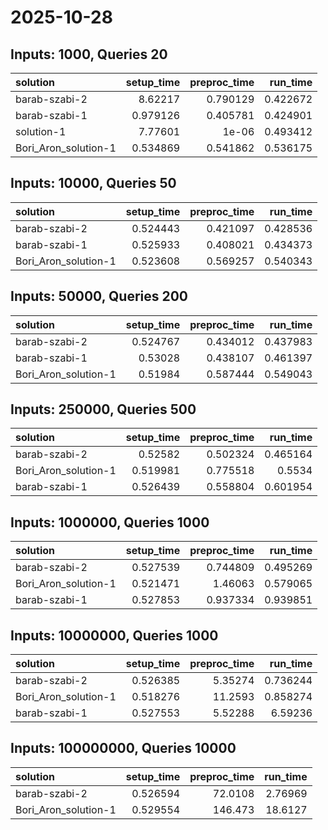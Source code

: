 # 2025-10-28

## Inputs: 1000, Queries 20

| solution             |   setup_time |   preproc_time |   run_time |
|:---------------------|-------------:|---------------:|-----------:|
| barab-szabi-2        |     8.62217  |       0.790129 |   0.422672 |
| barab-szabi-1        |     0.979126 |       0.405781 |   0.424901 |
| solution-1           |     7.77601  |       1e-06    |   0.493412 |
| Bori_Aron_solution-1 |     0.534869 |       0.541862 |   0.536175 |

## Inputs: 10000, Queries 50

| solution             |   setup_time |   preproc_time |   run_time |
|:---------------------|-------------:|---------------:|-----------:|
| barab-szabi-2        |     0.524443 |       0.421097 |   0.428536 |
| barab-szabi-1        |     0.525933 |       0.408021 |   0.434373 |
| Bori_Aron_solution-1 |     0.523608 |       0.569257 |   0.540343 |

## Inputs: 50000, Queries 200

| solution             |   setup_time |   preproc_time |   run_time |
|:---------------------|-------------:|---------------:|-----------:|
| barab-szabi-2        |     0.524767 |       0.434012 |   0.437983 |
| barab-szabi-1        |     0.53028  |       0.438107 |   0.461397 |
| Bori_Aron_solution-1 |     0.51984  |       0.587444 |   0.549043 |

## Inputs: 250000, Queries 500

| solution             |   setup_time |   preproc_time |   run_time |
|:---------------------|-------------:|---------------:|-----------:|
| barab-szabi-2        |     0.52582  |       0.502324 |   0.465164 |
| Bori_Aron_solution-1 |     0.519981 |       0.775518 |   0.5534   |
| barab-szabi-1        |     0.526439 |       0.558804 |   0.601954 |

## Inputs: 1000000, Queries 1000

| solution             |   setup_time |   preproc_time |   run_time |
|:---------------------|-------------:|---------------:|-----------:|
| barab-szabi-2        |     0.527539 |       0.744809 |   0.495269 |
| Bori_Aron_solution-1 |     0.521471 |       1.46063  |   0.579065 |
| barab-szabi-1        |     0.527853 |       0.937334 |   0.939851 |

## Inputs: 10000000, Queries 1000

| solution             |   setup_time |   preproc_time |   run_time |
|:---------------------|-------------:|---------------:|-----------:|
| barab-szabi-2        |     0.526385 |        5.35274 |   0.736244 |
| Bori_Aron_solution-1 |     0.518276 |       11.2593  |   0.858274 |
| barab-szabi-1        |     0.527553 |        5.52288 |   6.59236  |

## Inputs: 100000000, Queries 10000

| solution             |   setup_time |   preproc_time |   run_time |
|:---------------------|-------------:|---------------:|-----------:|
| barab-szabi-2        |     0.526594 |        72.0108 |    2.76969 |
| Bori_Aron_solution-1 |     0.529554 |       146.473  |   18.6127  |